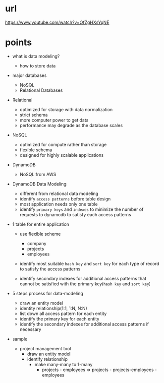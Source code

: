 # url

https://www.youtube.com/watch?v=OfZgHXsYqNE

# points

- what is data modeling?

  - how to store data

- major databases

  - NoSQL
  - Relational Databases

- Relational

  - optimized for storage with data normalization
  - strict schema
  - more computer power to get data
  - performance may degrade as the database scales

- NoSQL

  - optimized for compute rather than storage
  - flexible schema
  - designed for highly scalable applications

- DynamoDB

  - NoSQL from AWS

- DynamoDB Data Modeling

  - different from relational data modeling
  - identify `access patterns` before table design
  - most application needs only one table
  - identify `primary keys` and `indexes` to minimize the number of requests to dynamodb to satisfy each access patterns

- 1 table for entire application

  - use flexible scheme

    - company
    - projects
    - employees

  - identify most suitable `hash key` and `sort key` for each type of record to satisfy the access patterns
  - identify secondary indexes for additional access patterns that cannot be satisfied with the primary key(`hash key` and `sort key`)

- 5 steps process for data-modeling

  - draw an entity model
  - identity relationship(1:1, 1:N, N:N)
  - list down all access pattern for each entity
  - identify the primary key for each entity
  - identify the secondary indexes for additional access patterns if necessary

- sample
  - project management tool
    - draw an entity model
    - identify relationship
      - make many-many to 1-many
        - projects - employees => projects - projects-employees - employees
